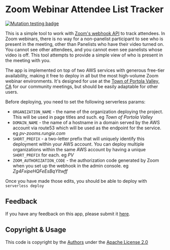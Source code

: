 Zoom Webinar Attendee List Tracker
==================================

[![Mutation testing badge](https://img.shields.io/endpoint?style=flat&url=https%3A%2F%2Fbadge-api.stryker-mutator.io%2Fgithub.com%2FTown-of-Portola-Valley%2FZoom-Attendee-Webhook%2Fdevelop)](https://dashboard.stryker-mutator.io/reports/github.com/Town-of-Portola-Valley/Zoom-Attendee-Webhook/develop)

This is a simple tool to work with [Zoom's webhook API](https://marketplace.zoom.us/docs/api-reference/webhook-reference/) to track attendees. In Zoom webinars, there is no way for a non-panelist participant to see who is present in the meeting, other than Panelists who have their video turned on. You cannot see other attendees, and you cannot even see panelists whose video is off. This tool attempts to provide a simple view of who is present in the meeting with you.

The app is implemented on top of two AWS services with generous free-tier availability, making it free to deploy in all but the most high-volume Zoom webinar environments. It's designed for use at the [Town of Portola Valley, CA](https://portolavalley.net/) for our community meetings, but should be easily adaptable for other users.

Before deploying, you need to set the following serverless params:

 - `ORGANIZATION_NAME` - the name of the organization deploying the project. This will be used in page titles and such. eg *Town of Portola Valley*
 - `DOMAIN_NAME` - the name of a hostname in a domain served by the AWS account via route53 which will be used as the endpoint for the service. eg *pv-zooms.rungie.com*
 - `SHORT_PREFIX` - a two-letter prefix that will uniquely identify this deployment within your AWS account. You can deploy multiple organizations within the same AWS account by having a unique `SHORT_PREFIX` for each. eg *PV*
 - `ZOOM_AUTHORIZATION_CODE` - the authorization code generated by Zoom when you set up the webhook in the admin console. eg *Zg4FxipeHQFeEsBqYItwff*

Once you have made those edits, you should be able to deploy with `serverless deploy`

Feedback
--------

If you have any feedback on this app, please submit it [here](https://github.com/Town-of-Portola-Valley/Zoom-Attendee-Webhook/issues/new).

Copyright & Usage
-----------------

This code is copyright by the [Authors](AUTHORS.md) under the [Apache License 2.0](LICENSE.md)
